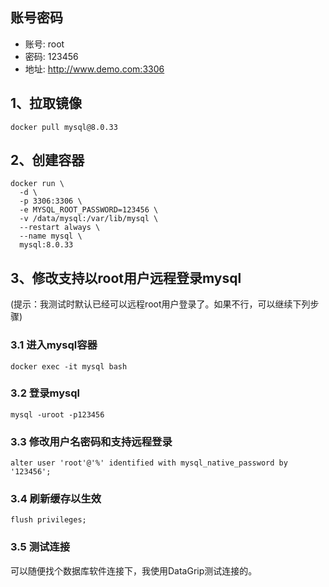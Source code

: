 ## 账号密码
- 账号: root
- 密码: 123456
- 地址: http://www.demo.com:3306

## 1、拉取镜像
```shell
docker pull mysql@8.0.33
```
## 2、创建容器
```shell
docker run \
  -d \
  -p 3306:3306 \
  -e MYSQL_ROOT_PASSWORD=123456 \
  -v /data/mysql:/var/lib/mysql \
  --restart always \
  --name mysql \
  mysql:8.0.33
```

## 3、修改支持以root用户远程登录mysql
(提示：我测试时默认已经可以远程root用户登录了。如果不行，可以继续下列步骤)
### 3.1 进入mysql容器
```shell
docker exec -it mysql bash
```
### 3.2 登录mysql
```shell
mysql -uroot -p123456
```
### 3.3 修改用户名密码和支持远程登录
```
alter user 'root'@'%' identified with mysql_native_password by '123456';
```
### 3.4 刷新缓存以生效
```shell
flush privileges;
```
### 3.5 测试连接
可以随便找个数据库软件连接下，我使用DataGrip测试连接的。

